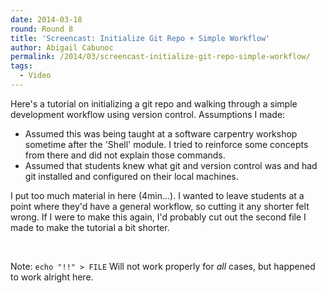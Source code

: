 ```yaml
---
date: 2014-03-18
round: Round 8
title: 'Screencast: Initialize Git Repo + Simple Workflow'
author: Abigail Cabunoc
permalink: /2014/03/screencast-initialize-git-repo-simple-workflow/
tags:
  - Video
---
```

Here's a tutorial on initializing a git repo and walking through a simple development workflow using version control. Assumptions I made:

*   Assumed this was being taught at a software carpentry workshop sometime after the 'Shell' module. I tried to reinforce some concepts from there and did not explain those commands.
*   Assumed that students knew what git and version control was and had git installed and configured on their local machines.

I put too much material in here (4min...). I wanted to leave students at a point where they'd have a general workflow, so cutting it any shorter felt wrong. If I were to make this again, I'd probably cut out the second file I made to make the tutorial a bit shorter.

&nbsp;



Note: `echo "!!" > FILE` Will not work properly for *all* cases, but happened to work alright here.
